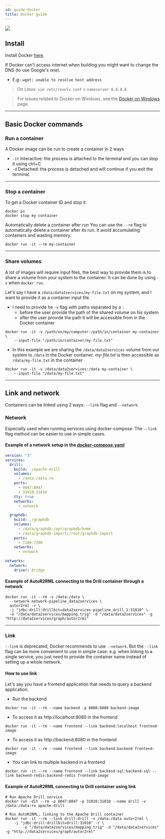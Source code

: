 ```yaml
---
id: guide-docker
title: Docker guide
---
```


[![](/data2services/img/docker.png)](https://www.docker.com/)

## Install

Install Docker [here](https://docs.docker.com/install/).

If Docker can't access internet when building you might want to change the DNS (to use Google's one). 

* E.g.: `wget: unable to resolve host address`

> On Linux: `vim /etc/resolv.conf` > `nameserver 8.8.8.8`

> For issues related to Docker on Windows, see the [Docker on Windows](docs/guide-windows) page.

---

## Basic Docker commands

### Run a container

A Docker image can be run to create a container in 2 ways
* `-it` Interactive: the process is attached to the terminal and you can stop it using ctrl+C
* `-d` Detached: the process is detached and will continue if you exit the terminal.

---

### Stop a container

To get a Docker container ID and stop it:
```shell
docker ps
docker stop my-container
```

Automatically delete a container after run
You can use the `--rm` flag to automatically delete a container after its run. It avoid accumulating containers and wasting memory.
```shell
docker run -it --rm my-container
```

---

### Share volumes

A lot of images will require input files, the best way to provide them is to share a volume from your system to the container. It can be done by using `-v` when `docker run`.

Let's say I have a `/data/data2services/my-file.txt` on my system, and I want to provide it as a container input file. 
* I need to provide he `-v` flag with paths separated by a `:`
  * before the user provide the path of the shared volume on his system
  * after the user provide the path it will be accessible from in the Docker container
```shell
docker run -it -v /path/on/my/computer:/path/in/container my-container \
	--input-file "/path/in/container/my-file.txt"
```

*  In this example we are sharing the `/data/data2services` volume from our system to `/data` in the Docker container. _my-file.txt_ is then accessible as `/data/my-file.txt` in the container
```shell
docker run -it -v /data/data2services:/data my-container \
	--input-file "/data/my-file.txt"
```

---

## Link and network

Containers can be linked using 2 ways: `--link` flag and `--network`.

### Network

Especially used when running services using docker-compose. The `--link` flag method can be easier to use in simple cases.

#### Example of a network setup in the [docker-compose.yaml](https://github.com/MaastrichtU-IDS/data2services-pipeline/blob/master/docker-compose.yaml)
```yaml
version: "3"
services:
  drill:
    build: ./apache-drill
    volumes:
      - /data:/data:ro
    ports:
      - 8047:8047
      - 31010:31010
    tty: true
    networks:
      - network
  
  graphdb:
    build: ./graphdb
    volumes:
      - /data/graphdb:/opt/graphdb/home
      - /data/graphdb-import:/root/graphdb-import
    ports:
      - 7200:7200
    networks:
      - network
  
networks:
  network:
    driver: bridge
```

#### Example of AutoR2RML connecting to the Drill container through a network
```shell
docker run -it --rm -v /data:/data \
  --network network-pipeline_data2services \
  autor2rml -r \
  -j "jdbc:drill:drillbit=data2services-pipeline_drill_1:31010" \
  -o "/data/data2services/mapping.trig" -d "/data/data2services" -g "http://data2services/graph/autor2rml"
```

---

### Link

`--link` is deprecated, Docker recommends to use `--network`. But the `--link` flag can be more convenient to use in simple case: e.g. when linking to a single service, you just need to provide the container name instead of setting up a whole network.

#### How to use link

Let's say you have a frontend application that needs to query a backend application.

* Run the backend
```shell
docker run -it --rm --name backend -p 8080:8080 backend-image
```

* To access it as http://localhost:8080 in the frontend
```shell
docker run -it --rm --name frontend --link backend:localhost frontend-image
```


* To access it as http://backend:8080 in the frontend
```shell
docker run -it --rm --name frontend --link backend:backend frontend-image
```

* You can link to multiple backend in a frontend
```shell
docker run -it --rm --name frontend --link backend-sql:backend-sql --link backend-redis:backend-redis frontend-image
```


#### Example of AutoR2RML connecting to Drill container using link
```shell
# Run Apache Drill service
docker run -dit --rm -p 8047:8047 -p 31010:31010 --name drill -v /data:/data:ro apache-drill

# Run AutoR2RML, linking to the Apache Drill container
docker run -it --rm --link drill:drill -v /data:/data autor2rml \
	-j "jdbc:drill:drillbit=drill:31010" -r \
        -o "/data/data2services/mapping.trig" -d "/data/data2services" -g "http://data2services/graph/autor2rml"
```